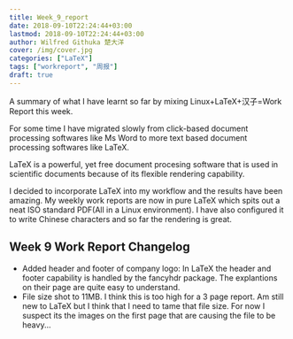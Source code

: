 ```yaml
---
title: Week_9_report
date: 2018-09-10T22:24:44+03:00
lastmod: 2018-09-10T22:24:44+03:00
author: Wilfred Githuka 楚大洋
cover: /img/cover.jpg
categories: ["LaTeX"]
tags: ["workreport", "周报"]
draft: true
---
```


A summary of what I have learnt so far by mixing Linux+LaTeX+汉子=Work Report
this week. 

<!--more-->

For some time I have migrated slowly from click-based document processing 
softwares like Ms Word to more text based document processing softwares like 
LaTeX.

LaTeX is a powerful, yet free document procesing software that is used in 
scientific documents because of its flexible rendering capability.

I decided to incorporate LaTeX into my workflow and the results have been
amazing. My weekly work reports are now in pure LaTeX which spits out a neat
ISO standard PDF(All in a Linux environment). I have also configured it to write Chinese characters and so far the rendering is great.

## Week 9 Work Report Changelog
* Added header and footer of company logo: In LaTeX the header and footer
capability is handled by the fancyhdr package. The explantions on their page
are quite easy to understand.
* File size shot to 11MB. I think this is too high for a 3 page report. Am
still new to LaTeX but I think that I need to tame that file size. For now
I suspect its the images on the first page that are causing the file to be
heavy...
